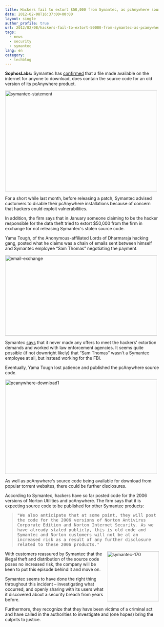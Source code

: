 ```yaml
---
title: Hackers fail to extort $50,000 from Symantec, as pcAnywhere source code is published
date: 2012-02-08T16:37:00+00:00
layout: single
author_profile: true
url: 2012/02/08/hackers-fail-to-extort-50000-from-symantec-as-pcanywhere-source-code-is-published/
tags:
  - news
  - security
  - symantec
lang: en
category: 
  - techblog
---
```

**SophosLabs:** Symantec has [confirmed](http://www.symantec.com/theme.jsp?themeid=anonymous-code-claims) that a file made available on the internet for anyone to download, does contain the source code for an old version of its pcAnywhere product.

[<img title="symantec-statement" border="0" alt="symantec-statement" src="http://lh5.ggpht.com/-SESWC0L8YNg/TzKcTFU2tNI/AAAAAAAAEjk/qTqSzOVrpy4/symantec-statement_thumb%25255B2%25255D.jpg?imgmax=800" width="498" height="330" />](http://lh4.ggpht.com/--vUyzEFjNBA/TzKcIuLjaQI/AAAAAAAAEjc/_T_q1fo5jp4/s1600-h/symantec-statement%25255B4%25255D.jpg)

For a short while last month, before releasing a patch, Symantec advised customers to disable their pcAnywhere installations because of concern that hackers could exploit vulnerabilities. 

In addition, the firm says that in January someone claiming to be the hacker responsible for the data theft tried to extort $50,000 from the firm in exchange for not releasing Symantec's stolen source code. 

Yama Tough, of the Anonymous-affiliated Lords of Dharmaraja hacking gang, posted what he claims was a chain of emails sent between himself and Symantec employee “Sam Thomas” negotiating the payment. 

[<img title="email-exchange" border="0" alt="email-exchange" src="http://lh4.ggpht.com/-_2xR7zwkRkI/TzKchEBVQ3I/AAAAAAAAEj0/7V_sG9gwsu4/email-exchange_thumb%25255B2%25255D.jpg?imgmax=800" width="498" height="263" />](http://lh5.ggpht.com/-LdPZ256RIZw/TzKcaMNWlfI/AAAAAAAAEjs/kziFv02KA_Y/s1600-h/email-exchange%25255B4%25255D.jpg) 

Symantec [says](http://www.forbes.com/sites/andygreenberg/2012/02/07/as-hackers-leak-symantecs-source-code-firm-says-cops-set-up-extortion-sting/) that it never made any offers to meet the hackers' extortion demands and worked with law enforcement agencies. It seems quite possible (if not downright likely) that “Sam Thomas” wasn't a Symantec employee at all, but instead working for the FBI. 

Eventually, Yama Tough lost patience and published the pcAnywhere source code. 

[<img title="pcanywhere-download1" border="0" alt="pcanywhere-download1" src="http://lh4.ggpht.com/-_ywTOfEx7lw/TzKdN4MaveI/AAAAAAAAEkE/Qw8yjepfzGA/pcanywhere-download1_thumb%25255B2%25255D.jpg?imgmax=800" width="498" height="309" />](http://lh5.ggpht.com/-dPEIb_ND53k/TzKdCEVGCaI/AAAAAAAAEj8/2cjJ5g6W5XE/s1600-h/pcanywhere-download1%25255B4%25255D.jpg) 

As well as pcAnywhere's source code being available for download from popular torrent websites, there could be further disclosures. 

According to Symantec, hackers have so far posted code for the 2006 versions of Norton Utilities and pcAnywhere. The firm says that it is expecting source code to be published for other Symantec products: 

> <tt>"We also anticipate that at some point, they will post the code for the 2006 versions of Norton Antivirus Corporate Edition and Norton Internet Security. As we have already stated publicly, this is old code and Symantec and Norton customers will not be at an increased risk as a result of any further disclosure related to these 2006 products."</tt>

[<img title="symantec-170" border="0" alt="symantec-170" align="right" src="http://lh3.ggpht.com/-K38da2lC7Uo/TzKdpSfLmhI/AAAAAAAAEkU/35FNhxjGRX4/symantec-170_thumb%25255B1%25255D.jpg?imgmax=800" width="170" height="164" />](http://lh4.ggpht.com/-1yQRiW8T3L0/TzKdfE0RSaI/AAAAAAAAEkM/jt21y2AnZpI/s1600-h/symantec-170%25255B3%25255D.jpg)With customers reassured by Symantec that the illegal theft and distribution of the source code poses no increased risk, the company will be keen to put this episode behind it and move on. 

Symantec seems to have done the right thing throughout this incident – investigating what occurred, and openly sharing with its users what it discovered about a security breach from years before. 

Furthermore, they recognize that they have been victims of a criminal act and have called in the authorities to investigate and (one hopes) bring the culprits to justice.